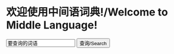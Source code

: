 # 欢迎使用中间语词典!/Welcome to Middle Language!
<input type="text" id="txt" value="要查询的词语"/>
<input type="button" id="btn" value="查询/Search" onclick="go()"/>

<script>
function go(){
  alert("fuck you!!!")
  var tx=getElementById('txt').value;
  alert(tx)
  alert(sea(tx))}
var sea=(text)=>{
  var dic={
  "ludi":"玩"}
  return(dic[text])}
</script>
